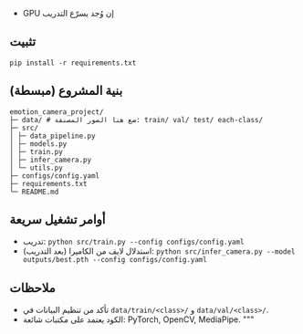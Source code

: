 - GPU إن وُجد يسرّع التدريب


## تثبيت
```
pip install -r requirements.txt
```


## بنية المشروع (مبسطة)
```
emotion_camera_project/
├─ data/ # ضع هنا الصور المصنفة: train/ val/ test/ each-class/
├─ src/
│ ├─ data_pipeline.py
│ ├─ models.py
│ ├─ train.py
│ ├─ infer_camera.py
│ └─ utils.py
├─ configs/config.yaml
├─ requirements.txt
└─ README.md
```


## أوامر تشغيل سريعة
- تدريب:
`python src/train.py --config configs/config.yaml`
- استدلال لايف من الكاميرا (بعد التدريب):
`python src/infer_camera.py --model outputs/best.pth --config configs/config.yaml`


## ملاحظات
- تأكد من تنظيم البيانات في `data/train/<class>/` و `data/val/<class>/`.
- الكود يعتمد على مكتبات شائعة: PyTorch, OpenCV, MediaPipe.
"""